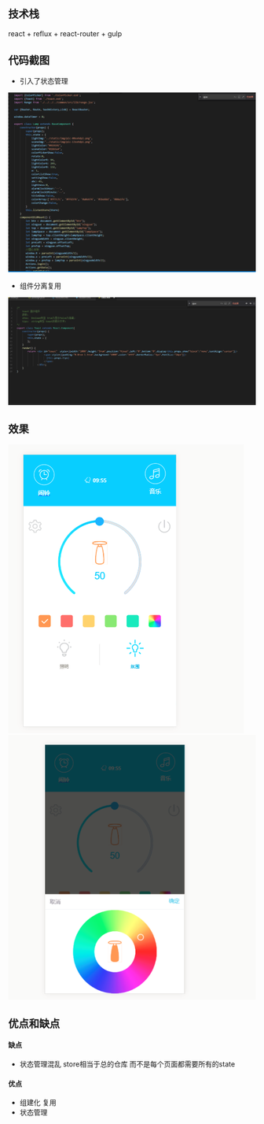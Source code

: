 ## 技术栈

react + reflux + react-router + gulp

## 代码截图

- 引入了状态管理
 
![image](./3.png)

- 组件分离复用

![image](./4.png)

## 效果

![image](./7.png)
![image](./8.png)

## 优点和缺点

#### 缺点

- 状态管理混乱 store相当于总的仓库 而不是每个页面都需要所有的state

#### 优点

- 组建化 复用
- 状态管理


